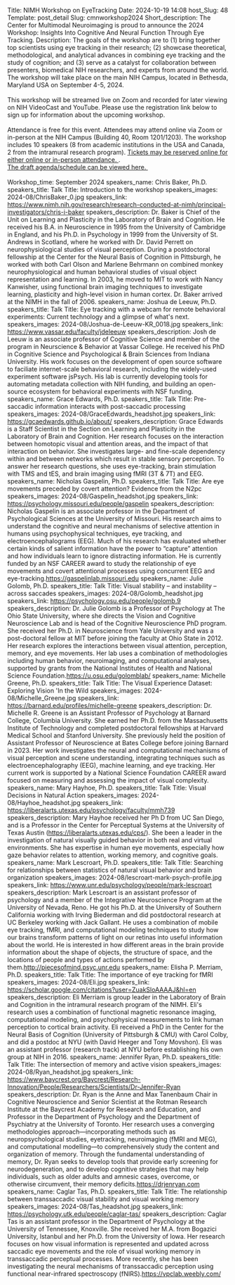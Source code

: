 Title: NIMH Workshop on EyeTracking
Date: 2024-10-19 14:08
host_Slug: 48
Template: post_detail
Slug: cmnworkshop2024
Short_description: The Center for Multimodal Neuroimaging is proud to announce the 2024 Workshop: Insights Into Cognitive And Neural Function Through Eye Tracking. 
Description: The goals of the workshop are to (1) bring together top scientists using eye tracking in their research; (2) showcase theoretical, methodological, and analytical advances in combining eye tracking and the study of cognition; and (3) serve as a catalyst for collaboration between presenters, biomedical NIH researchers, and experts from around the world. The workshop will take place on the main NIH Campus, located in Bethesda, Maryland USA on September 4-5, 2024.<br/> <br/>This workshop will be streamed live on Zoom and recorded for later viewing on NIH VideoCast and YouTube.  Please use the registration link below to sign up for information about the upcoming workshop.<br/><br/> Attendance is free for this event. Attendees may attend online via Zoom or in-person at the NIH Campus (Building 40, Room 1201/1203). The workshop includes 10 speakers (8 from academic institutions in the USA and Canada, 2 from the intramural research program). <a href="https://www.ticketleap.events/tickets/cmn-nimh/cmn-2024-workshop-insights-into-cognitive-and-neural-function-through-eye-tracking">Tickets may be reserved online for either online or in-person attendance.&nbsp;</a>.<br/> <a class="file file--mime-application-pdf file--application-pdf" data-entity-type="file" data-entity-uuid="ca57e968-cdbf-4dc4-af0d-832d8f3626ef" filename="TentativeAgenda-EyeTrackingWorkshop2024_0.pdf" href="assets/TentativeAgenda-EyeTrackingWorkshop2024_0.pdf">The draft agenda/schedule can be viewed here.&nbsp;</a><br/><br/>
Workshop_time: September 2024
speakers_name:  Chris Baker, Ph.D.
speakers_title:  Talk Title: Introduction to the workshop
speakers_images:  2024-08/ChrisBaker_0.jpg
speakers_link:  https://www.nimh.nih.gov/research/research-conducted-at-nimh/principal-investigators/chris-i-baker
speakers_description:  Dr. Baker is Chief of the Unit on Learning and Plasticity in the Laboratory of Brain and Cognition. He received his B.A. in Neuroscience in 1995 from the University of Cambridge in England, and his Ph.D. in Psychology in 1999 from the University of St. Andrews in Scotland, where he worked with Dr. David Perrett on neurophysiological studies of visual perception. During a postdoctoral fellowship at the Center for the Neural Basis of Cognition in Pittsburgh, he worked with both Carl Olson and Marlene Behrmann on combined monkey neurophysiological and human behavioral studies of visual object representation and learning. In 2003, he moved to MIT to work with Nancy Kanwisher, using functional brain imaging techniques to investigate learning, plasticity and high-level vision in human cortex. Dr. Baker arrived at the NIMH in the fall of 2006.
speakers_name:  Joshua de Leeuw, Ph.D.
speakers_title:  Talk Title: Eye tracking with a webcam for remote behavioral experiments: Current technology and a glimpse of what's next.
speakers_images:  2024-08/Joshua-de-Leeuw-KR_0018.jpg
speakers_link:  https://www.vassar.edu/faculty/jdeleeuw
speakers_description:  Josh de Leeuw is an associate professor of Cognitive Science and member of the program in Neurscience & Behavior at Vassar College. He received his PhD in Cognitive Science and Psychological & Brain Sciences from Indiana University. His work focuses on the development of open source software to faciliate internet-scale behavioral research, including the widely-used experiment software jsPsych. His lab is currently developing tools for automating metadata collection with NIH funding, and building an open-source ecosystem for behavioral experiments with NSF funding.
speakers_name:  Grace Edwards, Ph.D.
speakers_title:  Talk Title: Pre-saccadic information interacts with post-saccadic processing
speakers_images:  2024-08/GraceEdwards_headshot.jpg
speakers_link:  https://gcaedwards.github.io/about/
speakers_description:  Grace Edwards is a Staff Scientist in the Section on Learning and Plasticity in the Laboratory of Brain and Cognition. Her research focuses on the interaction between homotopic visual and attention areas, and the impact of that interaction on behavior. She investigates large- and fine-scale dependency within and between networks which result in stable sensory perception. To answer her research questions, she uses eye-tracking, brain stimulation with TMS and tES, and brain imaging using fMRI (3T & 7T) and EEG.
speakers_name:  Nicholas Gaspelin, Ph.D.
speakers_title:  Talk Title: Are eye movements preceded by covert attention? Evidence from the N2pc
speakers_images:  2024-08/Gaspelin_headshot.jpg
speakers_link:  https://psychology.missouri.edu/people/gaspelin
speakers_description:  Nicholas Gaspelin is an associate professor in the Department of Psychological Sciences at the University of Missouri. His research aims to understand the cognitive and neural mechanisms of selective attention in humans using psychophysical techniques, eye tracking, and electroencephalograms (EEG). Much of his research has evaluated whether certain kinds of salient information have the power to “capture” attention and how individuals learn to ignore distracting information. He is currently funded by an NSF CAREER award to study the relationship of eye movements and covert attentional processes using concurrent EEG and eye-tracking.https://gaspelinlab.missouri.edu
speakers_name:  Julie Golomb, Ph.D.
speakers_title:  Talk Title: Visual stability – and instability – across saccades
speakers_images:  2024-08/Golomb_headshot.jpg
speakers_link:  https://psychology.osu.edu/people/golomb.9
speakers_description:  Dr. Julie Golomb is a Professor of Psychology at The Ohio State University, where she directs the Vision and Cognitive Neuroscience Lab and is head of the Cognitive Neuroscience PhD program. She received her Ph.D. in Neuroscience from Yale University and was a post-doctoral fellow at MIT before joining the faculty at Ohio State in 2012. Her research explores the interactions between visual attention, perception, memory, and eye movements. Her lab uses a combination of methodologies including human behavior, neuroimaging, and computational analyses, supported by grants from the National Institutes of Health and National Science Foundation.https://u.osu.edu/golomblab/
speakers_name:  Michelle Greene, Ph.D.
speakers_title:  Talk Title: The Visual Experience Dataset: Exploring Vision 'In the Wild
speakers_images:  2024-08/Michelle_Greene.jpg
speakers_link:  https://barnard.edu/profiles/michelle-greene
speakers_description:  Dr. Michelle R. Greene is an Assistant Professor of Psychology at Barnard College, Columbia University. She earned her Ph.D. from the Massachusetts Institute of Technology and completed postdoctoral fellowships at Harvard Medical School and Stanford University.  She previously held the position of Assistant Professor of Neuroscience at Bates College before joining Barnard in 2023. Her work investigates the neural and computational mechanisms of visual perception and scene understanding, integrating techniques such as electroencephalography (EEG), machine learning, and eye tracking. Her current work is supported by a National Science Foundation CAREER award focused on measuring and assessing the impact of visual complexity.
speakers_name:  Mary Hayhoe, Ph.D.
speakers_title:  Talk Title: Visual Decisions in Natural Action
speakers_images:  2024-08/Hayhoe_headshot.jpg
speakers_link:  https://liberalarts.utexas.edu/psychology/faculty/mmh739
speakers_description:  Mary Hayhoe received her Ph D from UC San Diego, and is a Professor in the Center for Perceptual Systems at the University of Texas Austin (https://liberalarts.utexas.edu/cps/). She been a leader in the investigation of natural visually guided behavior in both real and virtual environments. She has expertise in human eye movements, especially how gaze behavior relates to attention, working memory, and cognitive goals.
speakers_name:  Mark Lescroart, Ph.D.
speakers_title:  Talk Title: Searching for relationships between statistics of natural visual behavior and brain organization
speakers_images:  2024-08/lescroart-mark-psych-profile.jpg
speakers_link:  https://www.unr.edu/psychology/people/mark-lescroart
speakers_description:  Mark Lescroart is an assistant professor of psychology and a member of the Integrative Neuroscience Program at the University of Nevada, Reno. He got his Ph.D. at the University of Southern California working with Irving Biederman and did postdoctoral research at UC Berkeley working with Jack Gallant. He uses a combination of mobile eye tracking, fMRI, and computational modeling techniques to study how our brains transform patterns of light on our retinas into useful information about the world. He is interested in how different areas in the brain provide information about the shape of objects, the structure of space, and the locations of people and types of actions performed by them.http://piecesofmind.psyc.unr.edu
speakers_name:  Elisha P. Merriam, Ph.D.
speakers_title:  Talk Title: The importance of eye tracking for fMRI
speakers_images:  2024-08/Eli.jpg
speakers_link:  https://scholar.google.com/citations?user=ZuakSloAAAAJ&hl=en
speakers_description:  Eli Merriam is group leader in the Laboratory of Brain and Cognition in the intramural research program of the NIMH. Eli's research uses a combination of functional magnetic resonance imaging, computational modeling, and psychophysical measurements to link human perception to cortical brain activity. Eli received a PhD in the Center for the Neural Basis of Cognition (University of Pittsburgh & CMU) with Carol Colby, and did a postdoc at NYU (with David Heeger and Tony Movshon). Eli was an assistant professor (research track) at NYU before establishing his own group at NIH in 2016.
speakers_name:  Jennifer Ryan, Ph.D.
speakers_title:  Talk Title: The intersection of memory and active vision
speakers_images:  2024-08/Ryan_headshot.jpg
speakers_link:  https://www.baycrest.org/Baycrest/Research-Innovation/People/Researchers/Scientists/Dr-Jennifer-Ryan
speakers_description:  Dr. Ryan is the Anne and Max Tanenbaum Chair in Cognitive Neuroscience and Senior Scientist at the Rotman Research Institute at the Baycrest Academy for Research and Education, and Professor in the Department of Psychology and the Department of Psychiatry at the University of Toronto. Her research uses a converging methodologies approach—incorporating methods such as neuropsychological studies, eyetracking, neuroimaging (fMRI and MEG), and computational modelling—to comprehensively study the content and organization of memory. Through the fundamental understanding of memory, Dr. Ryan seeks to develop tools that provide early screening for neurodegeneration, and to develop cognitive strategies that may help individuals, such as older adults and amnesic cases, overcome, or otherwise circumvent, their memory deficits.https://drjenryan.com
speakers_name:  Caglar Tas, Ph.D.
speakers_title:  Talk Title: The relationship between transsaccadic visual stability and visual working memory
speakers_images:  2024-08/Tas_headshot.jpg
speakers_link:  https://psychology.utk.edu/people/caglar-tas/
speakers_description:  Caglar Tas is an assistant professor in the Department of Psychology at the University of Tennessee, Knoxville. She received her M.A. from Bogazici University, Istanbul and her Ph.D. from the University of Iowa. Her research focuses on how visual information is represented and updated across saccadic eye movements and the role of visual working memory in transsaccadic perceptual processes. More recently, she has been investigating the neural mechanisms of transsaccadic perception using functional near-infrared spectroscopy (fNIRS).https://vpclab.weebly.com/